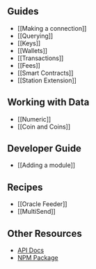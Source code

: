 ## Guides

- [[Making a connection]]
- [[Querying]]
- [[Keys]]
- [[Wallets]]
- [[Transactions]]
- [[Fees]]
- [[Smart Contracts]]
- [[Station Extension]]

## Working with Data
- [[Numeric]]
- [[Coin and Coins]]

## Developer Guide

- [[Adding a module]]

## Recipes
- [[Oracle Feeder]]
- [[MultiSend]]

## Other Resources

- [API Docs](https://terra-project.github.io/terra.js/)
- [NPM Package](https://www.npmjs.com/package/@terra-money/terra.js)